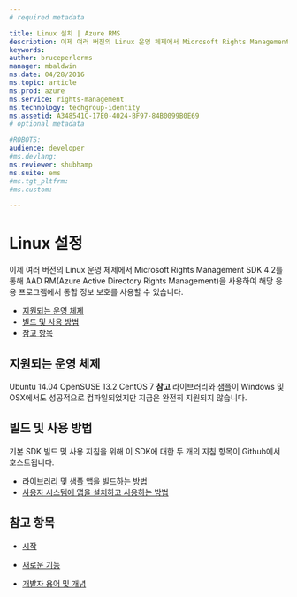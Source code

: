 ```yaml
---
# required metadata

title: Linux 설치 | Azure RMS
description: 이제 여러 버전의 Linux 운영 체제에서 Microsoft Rights Management SDK 4.2를 사용할 수 있습니다.
keywords:
author: bruceperlerms
manager: mbaldwin
ms.date: 04/28/2016
ms.topic: article
ms.prod: azure
ms.service: rights-management
ms.technology: techgroup-identity
ms.assetid: A348541C-17E0-4024-BF97-84B0099B0E69
# optional metadata

#ROBOTS:
audience: developer
#ms.devlang:
ms.reviewer: shubhamp
ms.suite: ems
#ms.tgt_pltfrm:
#ms.custom:

---
```


# Linux 설정


이제 여러 버전의 Linux 운영 체제에서 Microsoft Rights Management SDK 4.2를 통해 AAD RM(Azure Active Directory Rights Management)을 사용하여 해당 응용 프로그램에서 통합 정보 보호를 사용할 수 있습니다.

-   [지원되는 운영 체제](#supported_operating_systems)
-   [빌드 및 사용 방법](#how_to_build_and_use)
-   [참고 항목](#see_also)

## 지원되는 운영 체제


Ubuntu 14.04
OpenSUSE 13.2
CentOS 7
**참고** 라이브러리와 샘플이 Windows 및 OSX에서도 성공적으로 컴파일되었지만 지금은 완전히 지원되지 않습니다.

 

## 빌드 및 사용 방법

기본 SDK 빌드 및 사용 지침을 위해 이 SDK에 대한 두 개의 지침 항목이 Github에서 호스트됩니다.

-   [라이브러리 및 샘플 앱을 빌드하는 방법](https://github.com/AzureAD/rms-sdk-for-cpp/blob/master/docs/how_to_build_it.md)
-   [사용자 시스템에 앱을 설치하고 사용하는 방법](https://github.com/AzureAD/rms-sdk-for-cpp/blob/master/docs/how_to_use_it.md)

## 참고 항목

* [시작](get-started.md)

* [새로운 기능](release-notes.md)

* [개발자 용어 및 개념](core-concepts.md)

 

 





<!--HONumber=Apr16_HO4-->


